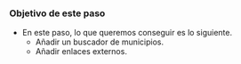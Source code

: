 ### Objetivo de este paso

- En este paso, lo que queremos conseguir es lo siguiente.
    - Añadir un buscador de municipios.
    - Añadir enlaces externos.
